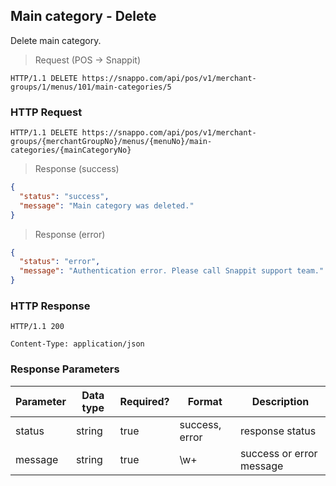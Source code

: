 ## Main category - Delete

Delete main category.

> Request (POS -> Snappit)

```
HTTP/1.1 DELETE https://snappo.com/api/pos/v1/merchant-groups/1/menus/101/main-categories/5
```

### HTTP Request

`HTTP/1.1 DELETE https://snappo.com/api/pos/v1/merchant-groups/{merchantGroupNo}/menus/{menuNo}/main-categories/{mainCategoryNo}`

> Response (success)


```json
{
  "status": "success",
  "message": "Main category was deleted."
}
```

> Response (error)

```json
{
  "status": "error",
  "message": "Authentication error. Please call Snappit support team."
}
```

### HTTP Response

`HTTP/1.1 200`

`Content-Type: application/json`

### Response Parameters

Parameter | Data type | Required? | Format | Description
--------- | --------- | --------- | ------ | -----------
status | string | true | success, error | response status
message | string | true | \w+ | success or error message
